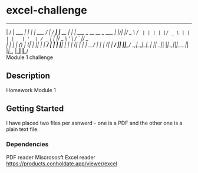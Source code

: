 # excel-challenge

__  __           _       _        _    ____ _           _ _                       
|  \/  | ___   __| |_   _| | ___  / |  / ___| |__   __ _| | | ___ _ __   __ _  ___
| |\/| |/ _ \ / _` | | | | |/ _ \ | | | |   | '_ \ / _` | | |/ _ \ '_ \ / _` |/ _ \
| |  | | (_) | (_| | |_| | |  __/ | | | |___| | | | (_| | | |  __/ | | | (_| |  __/
|_|  |_|\___/ \__,_|\__,_|_|\___| |_|  \____|_| |_|\__,_|_|_|\___|_| |_|\__, |\___|
                                                                       |___/      
Module 1 challenge

## Description
Homework Module 1

## Getting Started
I have placed two files per asnwerd - one is a PDF and the other one is a plain text file.

### Dependencies                                                         
PDF reader
Miscrososft Excel reader
  https://products.conholdate.app/viewer/excel
